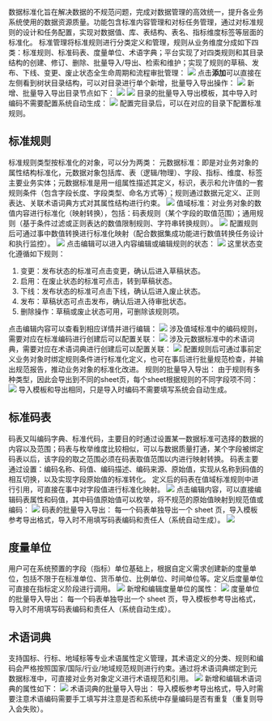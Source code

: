数据标准化旨在解决数据的不规范问题，完成对数据管理的高效统一，提升各业务系统使用的数据资源质量。功能包含标准内容管理和对标任务管理，通过对标准规则的设计和任务配置，实现对数据值、库、表结构、表名、指标维度标签等层面的标准化。
标准管理将标准规则进行分类定义和管理，规则从业务维度分成如下四类：标准规则、标准码表、度量单位、术语字典；平台实现了对四类规则和其目录结构的创建、修订、删除、批量导入/导出、检索和维护；实现了规则的草稿、发布、下线、变更、废止状态全生命周期和流程审批管理：
![](https://qcloudimg.tencent-cloud.cn/raw/0874862cbf95967b709895aeea937fa2.png)
点击**添加**可以直接在左侧看到树状目录结构，可以对目录进行单个新增，批量导入导出操作：
![](https://qcloudimg.tencent-cloud.cn/raw/29807287e749000d814e8a435363db91.png)
新增、批量导入导出目录节点如下：
![](https://qcloudimg.tencent-cloud.cn/raw/d86db960e9ee9fbea257b6d586f17c9d.png)
![](https://qcloudimg.tencent-cloud.cn/raw/24991ff3a64ef1585f62519434ead864.png)
目录的批量导入导出模板，其中导入时编码不需要配置系统自动生成：
![](https://qcloudimg.tencent-cloud.cn/raw/89c0efee07c20b9d85290f67261a0d1f.png)
配置完目录后，可以在对应的目录下配置标准规则。

## 标准规则
标准规则类型按标准化的对象，可以分为两类：
元数据标准：即是对业务对象的属性结构标准化，元数据对象包括库、表（逻辑/物理）、字段、指标、维度、标签主要业务实体；元数据标准是用一组属性描述其定义，标识，表示和允许值的一套规则条件（包含字段长度、字段类型、命名方式等）；规则通过数据元定义、正则表达、关联术语词典方式对其属性结构进行约束。
![](https://qcloudimg.tencent-cloud.cn/raw/5a5f605443153254cf06e5b75c693499.png)
值域标准：对业务对象的数值内容进行标准化（映射转换），包括：码表规则（某个字段的取值范围）；通用规则（基于条件过滤或正则表达的数值限制规则、字符串转换规则）。
![](https://qcloudimg.tencent-cloud.cn/raw/8f87d523cc608ccf3f484bdda99b0aa0.png)
配置规则后可通过事中数值转换进行标准化映射（配合数据集成功能进行数值转换任务设计和执行监控）。
![](https://qcloudimg.tencent-cloud.cn/raw/414ce06eea949b98470141cf740d196c.png)
点击编辑可以进入内容编辑或编辑规则的状态：
![](https://qcloudimg.tencent-cloud.cn/raw/803469b833c030e5d4f89e122a6b8973.png)
这里状态变化遵循如下规则：
1. 变更：发布状态的标准可点击变更，确认后进入草稿状态。
2. 启用：在废止状态的标准可点击，转到草稿状态。
3. 下线：发布状态的标准可点击下线，确认后进入废止状态。
4. 发布：草稿状态可点击发布，确认后进入待审批状态。
5. 删除操作：草稿或废止状态可用，可删除该规则项。

点击编辑内容可以查看到相应详情并进行编辑：
![](https://qcloudimg.tencent-cloud.cn/raw/fe54bcbb917154c801b2af3c8d0e6581.png)
涉及值域标准中的编码规则，需要对应在标准编码进行创建后可以配置关联：
![](https://qcloudimg.tencent-cloud.cn/raw/1c5a67dc54685b0b3368eb40536dac6c.png)
涉及元数据标准中的术语词典，需要对应在术语词典进行创建后可以配置关联：
![](https://qcloudimg.tencent-cloud.cn/raw/a5bcc9246aa66942d29121704f8d874c.png)
配置规则后可通过事前定义业务对象时绑定规则条件进行标准化定义，也可在事后进行批量规范检查，并输出规范报告，推动业务对象的标准化改进。
规则的批量导入导出：
由于规则有多种类型，因此会导出到不同的sheet页，每个sheet根据规则的不同字段项不同：
![](https://qcloudimg.tencent-cloud.cn/raw/bec707e4b2e956ac09c8452b5473e229.png)
导入模板和导出相同，只是导入时编码不需要填写系统会自动生成。

## 标准码表
码表又叫编码字典、标准代码，主要目的时通过设置某一数据标准可选择的数据的内容以及范围；码表与枚举维度比较相似，可以与数据质量打通，某个字段被绑定码表以后，该字段的取之范围必须在码表取值范围以内进行映射转换。
码表主要通过设置：编码名称、码值、编码描述、编码来源、原始值，实现从名称到码值的相互切换，以及实现字段原始值的标准转化。
定义后的码表在值域标准规则中进行引用，可直接在事中对字段值进行标准化映射。
![](https://qcloudimg.tencent-cloud.cn/raw/8a84ef4fab7c2aadcdd232685738ea85.png)
点击编辑内容，可以直接编辑码表属性和码值，其中码值原始值可以枚举，将不规范的原始值映射到规范值或编码：
![](https://qcloudimg.tencent-cloud.cn/raw/c4ea927850d0045dce95fb88a72044f0.png)
码表的批量导入导出：
每一个码表单独导出一个 sheet 页，导入模板参考导出格式，导入时不用填写码表编码和责任人（系统自动生成）。
![](https://qcloudimg.tencent-cloud.cn/raw/31dce9a948b34444b3827779e4f0ee53.png)

## 度量单位
用户可在系统预置的字段（指标）单位基础上，根据自定义需求创建新的度量单位，包括不限于在标准单位、货币单位、比例单位、时间单位等。定义后度量单位可直接在指标定义阶段进行调用。
![](https://qcloudimg.tencent-cloud.cn/raw/eef1c961e9962c5abcd3270dd058e939.png)
新增和编辑度量单位的属性：
![](https://qcloudimg.tencent-cloud.cn/raw/82da6419851f57f3e71a44a1e6276e66.png)
度量单位的批量导入导出：
每一个码表单独导出一个 sheet 页，导入模板参考导出格式，导入时不用填写码表编码和责任人（系统自动生成）。

## 术语词典
支持国标、行标、地域标等专业术语属性定义管理，其术语定义的分类、规则和编码会严格按照国家/国际/行业/地域规范规则进行约束。通过将术语词典绑定到元数据标准中，可直接对业务对象定义进行术语规范和引用。
![](https://qcloudimg.tencent-cloud.cn/raw/e797797595b7ccfd31669d9bcd7c3ab6.png)
新增和编辑术语词典的属性如下：
![](https://qcloudimg.tencent-cloud.cn/raw/1c32624ab7176ba29812007b7c35cfc7.png)
术语词典的批量导入导出：
导入模板参考导出格式，导入时需要注意术语编码需要手工填写并注意是否和系统中存量编码是否有重复（重复则导入会失败）。
